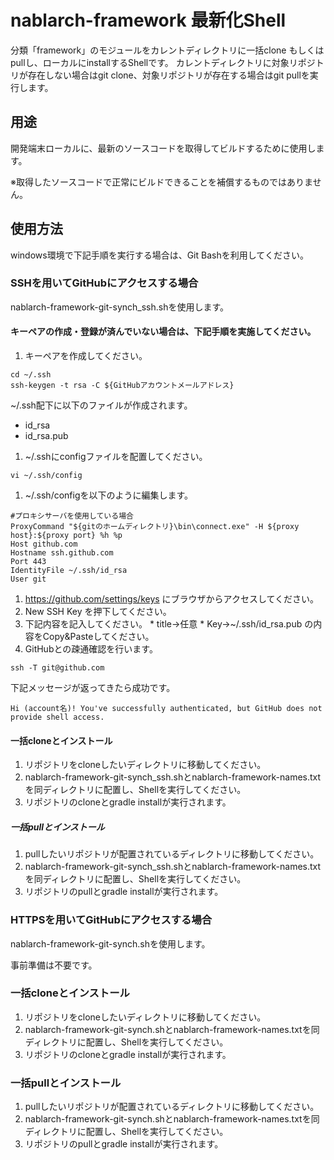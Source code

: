 # nablarch-framework 最新化Shell

分類「framework」のモジュールをカレントディレクトリに一括clone もしくはpullし、ローカルにinstallするShellです。
カレントディレクトリに対象リポジトリが存在しない場合はgit clone、対象リポジトリが存在する場合はgit pullを実行します。

## 用途

開発端末ローカルに、最新のソースコードを取得してビルドするために使用します。

※取得したソースコードで正常にビルドできることを補償するものではありません。

## 使用方法

windows環境で下記手順を実行する場合は、Git Bashを利用してください。

### SSHを用いてGitHubにアクセスする場合

nablarch-framework-git-synch_ssh.shを使用します。

#### キーペアの作成・登録が済んでいない場合は、下記手順を実施してください。

1. キーペアを作成してください。

  ```
  cd ~/.ssh
  ssh-keygen -t rsa -C ${GitHubアカウントメールアドレス}
  ```
  ~/.ssh配下に以下のファイルが作成されます。
  * id_rsa
  * id_rsa.pub
1. ~/.sshにconfigファイルを配置してください。
  
  ```
  vi ~/.ssh/config
  ```
1. ~/.ssh/configを以下のように編集します。

  ```
  #プロキシサーバを使用している場合
  ProxyCommand "${gitのホームディレクトリ}\bin\connect.exe" -H ${proxy host}:${proxy port} %h %p
  Host github.com
  Hostname ssh.github.com
  Port 443
  IdentityFile ~/.ssh/id_rsa
  User git
  ```
1. https://github.com/settings/keys にブラウザからアクセスしてください。
  1. New SSH Key を押下してください。
  1. 下記内容を記入してください。
    * title→任意
    * Key→~/.ssh/id_rsa.pub の内容をCopy&Pasteしてください。
1. GitHubとの疎通確認を行います。

  ```
  ssh -T git@github.com
  ```
  下記メッセージが返ってきたら成功です。
  ```
  Hi (account名)! You've successfully authenticated, but GitHub does not provide shell access.
  ```
        
#### 一括cloneとインストール

1. リポジトリをcloneしたいディレクトリに移動してください。
2. nablarch-framework-git-synch_ssh.shとnablarch-framework-names.txtを同ディレクトリに配置し、Shellを実行してください。
3. リポジトリのcloneとgradle installが実行されます。

##### 一括pullとインストール

1. pullしたいリポジトリが配置されているディレクトリに移動してください。
2. nablarch-framework-git-synch_ssh.shとnablarch-framework-names.txtを同ディレクトリに配置し、Shellを実行してください。
3. リポジトリのpullとgradle installが実行されます。

### HTTPSを用いてGitHubにアクセスする場合

nablarch-framework-git-synch.shを使用します。

事前準備は不要です。

### 一括cloneとインストール

1. リポジトリをcloneしたいディレクトリに移動してください。
2. nablarch-framework-git-synch.shとnablarch-framework-names.txtを同ディレクトリに配置し、Shellを実行してください。
3. リポジトリのcloneとgradle installが実行されます。

### 一括pullとインストール

1. pullしたいリポジトリが配置されているディレクトリに移動してください。
2. nablarch-framework-git-synch.shとnablarch-framework-names.txtを同ディレクトリに配置し、Shellを実行してください。
3. リポジトリのpullとgradle installが実行されます。

